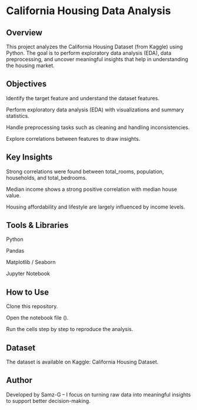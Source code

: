 # California Housing Data Analysis
## Overview

This project analyzes the California Housing Dataset (from Kaggle) using Python. The goal is to perform exploratory data analysis (EDA), data preprocessing, and uncover meaningful insights that help in understanding the housing market.

## Objectives

Identify the target feature and understand the dataset features.

Perform exploratory data analysis (EDA) with visualizations and summary statistics.

Handle preprocessing tasks such as cleaning and handling inconsistencies.

Explore correlations between features to draw insights.

## Key Insights

Strong correlations were found between total_rooms, population, households, and total_bedrooms.

Median income shows a strong positive correlation with median house value.

Housing affordability and lifestyle are largely influenced by income levels.

## Tools & Libraries

Python

Pandas

Matplotlib / Seaborn

Jupyter Notebook

## How to Use

Clone this repository.

Open the notebook file ().

Run the cells step by step to reproduce the analysis.

## Dataset

The dataset is available on Kaggle: California Housing Dataset.

## Author

Developed by Samz-G – I focus on turning raw data into meaningful insights to support better decision-making.
